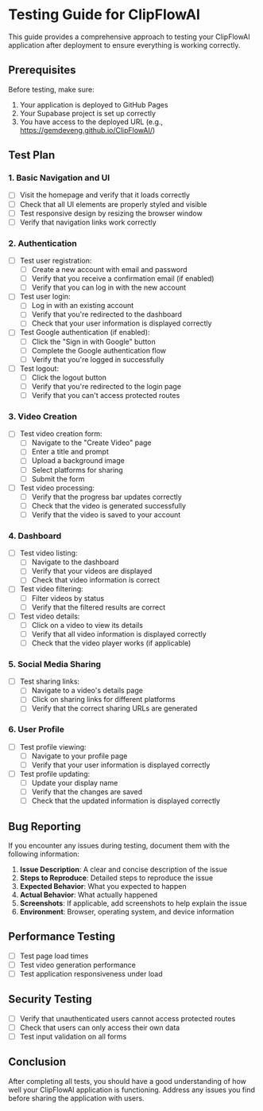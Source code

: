 # Testing Guide for ClipFlowAI

This guide provides a comprehensive approach to testing your ClipFlowAI application after deployment to ensure everything is working correctly.

## Prerequisites

Before testing, make sure:

1. Your application is deployed to GitHub Pages
2. Your Supabase project is set up correctly
3. You have access to the deployed URL (e.g., https://gemdeveng.github.io/ClipFlowAI/)

## Test Plan

### 1. Basic Navigation and UI

- [ ] Visit the homepage and verify that it loads correctly
- [ ] Check that all UI elements are properly styled and visible
- [ ] Test responsive design by resizing the browser window
- [ ] Verify that navigation links work correctly

### 2. Authentication

- [ ] Test user registration:
  - [ ] Create a new account with email and password
  - [ ] Verify that you receive a confirmation email (if enabled)
  - [ ] Verify that you can log in with the new account

- [ ] Test user login:
  - [ ] Log in with an existing account
  - [ ] Verify that you're redirected to the dashboard
  - [ ] Check that your user information is displayed correctly

- [ ] Test Google authentication (if enabled):
  - [ ] Click the "Sign in with Google" button
  - [ ] Complete the Google authentication flow
  - [ ] Verify that you're logged in successfully

- [ ] Test logout:
  - [ ] Click the logout button
  - [ ] Verify that you're redirected to the login page
  - [ ] Verify that you can't access protected routes

### 3. Video Creation

- [ ] Test video creation form:
  - [ ] Navigate to the "Create Video" page
  - [ ] Enter a title and prompt
  - [ ] Upload a background image
  - [ ] Select platforms for sharing
  - [ ] Submit the form

- [ ] Test video processing:
  - [ ] Verify that the progress bar updates correctly
  - [ ] Check that the video is generated successfully
  - [ ] Verify that the video is saved to your account

### 4. Dashboard

- [ ] Test video listing:
  - [ ] Navigate to the dashboard
  - [ ] Verify that your videos are displayed
  - [ ] Check that video information is correct

- [ ] Test video filtering:
  - [ ] Filter videos by status
  - [ ] Verify that the filtered results are correct

- [ ] Test video details:
  - [ ] Click on a video to view its details
  - [ ] Verify that all video information is displayed correctly
  - [ ] Check that the video player works (if applicable)

### 5. Social Media Sharing

- [ ] Test sharing links:
  - [ ] Navigate to a video's details page
  - [ ] Click on sharing links for different platforms
  - [ ] Verify that the correct sharing URLs are generated

### 6. User Profile

- [ ] Test profile viewing:
  - [ ] Navigate to your profile page
  - [ ] Verify that your user information is displayed correctly

- [ ] Test profile updating:
  - [ ] Update your display name
  - [ ] Verify that the changes are saved
  - [ ] Check that the updated information is displayed correctly

## Bug Reporting

If you encounter any issues during testing, document them with the following information:

1. **Issue Description**: A clear and concise description of the issue
2. **Steps to Reproduce**: Detailed steps to reproduce the issue
3. **Expected Behavior**: What you expected to happen
4. **Actual Behavior**: What actually happened
5. **Screenshots**: If applicable, add screenshots to help explain the issue
6. **Environment**: Browser, operating system, and device information

## Performance Testing

- [ ] Test page load times
- [ ] Test video generation performance
- [ ] Test application responsiveness under load

## Security Testing

- [ ] Verify that unauthenticated users cannot access protected routes
- [ ] Check that users can only access their own data
- [ ] Test input validation on all forms

## Conclusion

After completing all tests, you should have a good understanding of how well your ClipFlowAI application is functioning. Address any issues you find before sharing the application with users.

